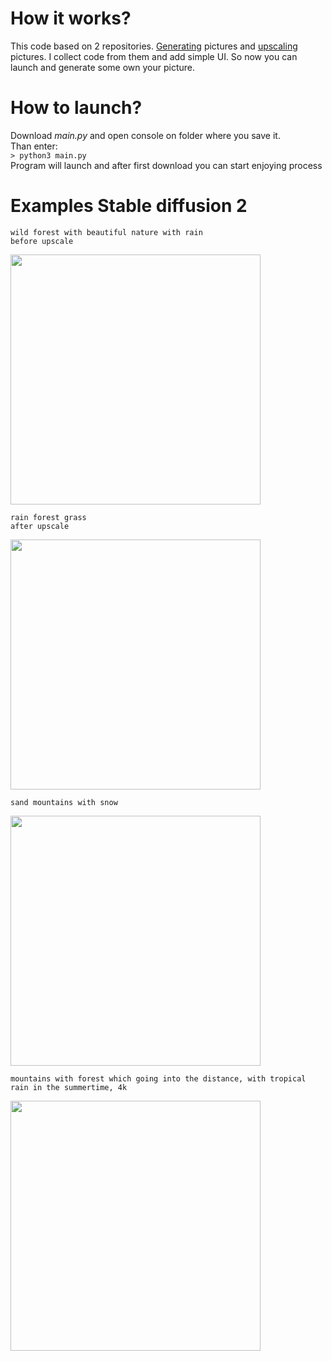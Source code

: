 # How it works?
This code based on 2 repositories. [Generating](https://huggingface.co/stabilityai/stable-diffusion-2) pictures and [upscaling](https://huggingface.co/stabilityai/stable-diffusion-x4-upscaler) pictures. I collect code from them and add simple UI. So now you can launch and generate some own your picture.
      
# How to launch?
Download _main.py_ and open console on folder where you save it.                
Than enter:           
```> python3 main.py```       
Program will launch and after first download you can start enjoying process          
        
# Examples Stable diffusion 2
``` wild forest with beautiful nature with rain ```         
``` before upscale ```

<img src= https://github.com/ddoo5/SDG2/blob/examples/wildforestwithbeautifulnaturewithrain.png width="400px" height="400px"/> 

``` rain forest grass ```      
``` after upscale ```        

<img src= https://github.com/ddoo5/SDG2/blob/examples/rain%20forest%20grass.png width="400px" height="400px"/>

``` sand mountains with snow ```          

<img src= https://github.com/ddoo5/SDG2/blob/examples/sandmountainswithsnow.png width="400px" height="400px"/>

``` mountains with forest which going into the distance, with tropical rain in the summertime, 4k ```          

<img src= https://github.com/ddoo5/SDG2/blob/examples/mountainswithforestwhichgoingintothedistance%2Cwithtropicalraininthesummertime%2C4k.png width="400px" height="400px"/>
